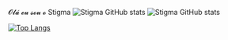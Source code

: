 𝓞𝓵𝓪́ 𝓮𝓾 𝓼𝓸𝓾 𝓸 Stigma
![Stigma GitHub stats](https://github-readme-stats.vercel.app/api?username=spiderbuddy411&show_icons=true&theme=cobalt)
![Stigma GitHub stats](https://github-readme-stats.vercel.app/api/top-langs/?username=spiderbuddy411&show_icons=true&theme=cobalt)

[![Top Langs](https://github-readme-stats.vercel.app/api/top-langs/?username=spiderbuddy411&layout=compact)](https://github.com/anuraghazra/github-readme-stats)
